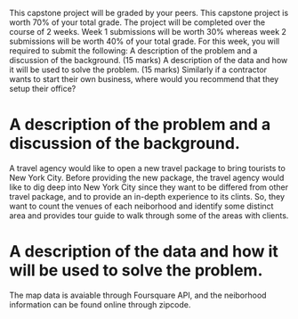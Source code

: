 This capstone project will be graded by your peers. This capstone project is worth 70% of your total grade. The project will be completed over the course of 2 weeks. Week 1 submissions will be worth 30% whereas week 2 submissions will be worth 40% of your total grade.
For this week, you will required to submit the following:
A description of the problem and a discussion of the background. (15 marks)
A description of the data and how it will be used to solve the problem. (15 marks)
Similarly if a contractor wants to start their own business, where would you recommend that they setup their office?

# A description of the problem and a discussion of the background.

A travel agency would like to open a new travel package to bring tourists to New York City. Before providing the new package, the travel agency would like to dig deep into New York City since they want to be differed from other travel package, and to provide an in-depth experience to its clints. So, they want to count the venues of each neiborhood and identify some distinct area and provides tour guide to walk through some of the areas with clients.

# A description of the data and how it will be used to solve the problem.

The map data is avaiable through Foursquare API, and the neiborhood information can be found online through zipcode.
